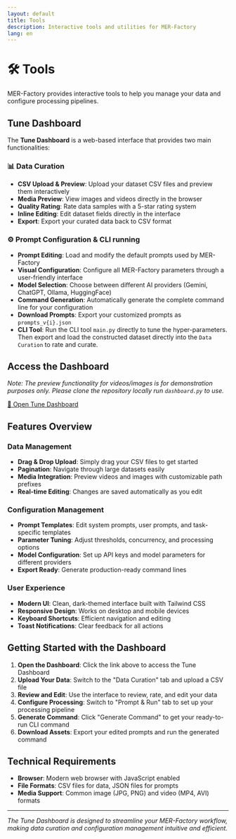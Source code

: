 ```yaml
---
layout: default
title: Tools
description: Interactive tools and utilities for MER-Factory
lang: en
---
```


# 🛠️ Tools

MER-Factory provides interactive tools to help you manage your data and configure processing pipelines.

## Tune Dashboard

The **Tune Dashboard** is a web-based interface that provides two main functionalities:

### 📊 Data Curation
- **CSV Upload & Preview**: Upload your dataset CSV files and preview them interactively
- **Media Preview**: View images and videos directly in the browser
- **Quality Rating**: Rate data samples with a 5-star rating system
- **Inline Editing**: Edit dataset fields directly in the interface
- **Export**: Export your curated data back to CSV format

### ⚙️ Prompt Configuration & CLI running
- **Prompt Editing**: Load and modify the default prompts used by MER-Factory
- **Visual Configuration**: Configure all MER-Factory parameters through a user-friendly interface
- **Model Selection**: Choose between different AI providers (Gemini, ChatGPT, Ollama, HuggingFace)
- **Command Generation**: Automatically generate the complete command line for your configuration
- **Download Prompts**: Export your customized prompts as `prompts_v{i}.json`
- **CLI Tool**: Run the CLI tool `main.py` directly to tune the hyper-parameters. Then export and load the constructed dataset directly into the `Data Curation` to rate and curate.

## Access the Dashboard

*Note: The preview functionality for videos/images is for demonstration purposes only. Please clone the repository locally run `dashboard.py` to use.*

<div class="tool-access">
  <a href="tune-dashboard.html" class="btn btn-primary">
    🚀 Open Tune Dashboard
  </a>
</div>

## Features Overview

### Data Management
- **Drag & Drop Upload**: Simply drag your CSV files to get started
- **Pagination**: Navigate through large datasets easily
- **Media Integration**: Preview videos and images with customizable path prefixes
- **Real-time Editing**: Changes are saved automatically as you edit

### Configuration Management
- **Prompt Templates**: Edit system prompts, user prompts, and task-specific templates
- **Parameter Tuning**: Adjust thresholds, concurrency, and processing options
- **Model Configuration**: Set up API keys and model parameters for different providers
- **Export Ready**: Generate production-ready command lines

### User Experience
- **Modern UI**: Clean, dark-themed interface built with Tailwind CSS
- **Responsive Design**: Works on desktop and mobile devices
- **Keyboard Shortcuts**: Efficient navigation and editing
- **Toast Notifications**: Clear feedback for all actions

## Getting Started with the Dashboard

1. **Open the Dashboard**: Click the link above to access the Tune Dashboard
2. **Upload Your Data**: Switch to the "Data Curation" tab and upload a CSV file
3. **Review and Edit**: Use the interface to review, rate, and edit your data
4. **Configure Processing**: Switch to "Prompt & Run" tab to set up your processing pipeline
5. **Generate Command**: Click "Generate Command" to get your ready-to-run CLI command
6. **Download Assets**: Export your edited prompts and run the generated command

## Technical Requirements

- **Browser**: Modern web browser with JavaScript enabled
- **File Formats**: CSV files for data, JSON files for prompts
- **Media Support**: Common image (JPG, PNG) and video (MP4, AVI) formats

---

*The Tune Dashboard is designed to streamline your MER-Factory workflow, making data curation and configuration management intuitive and efficient.*
